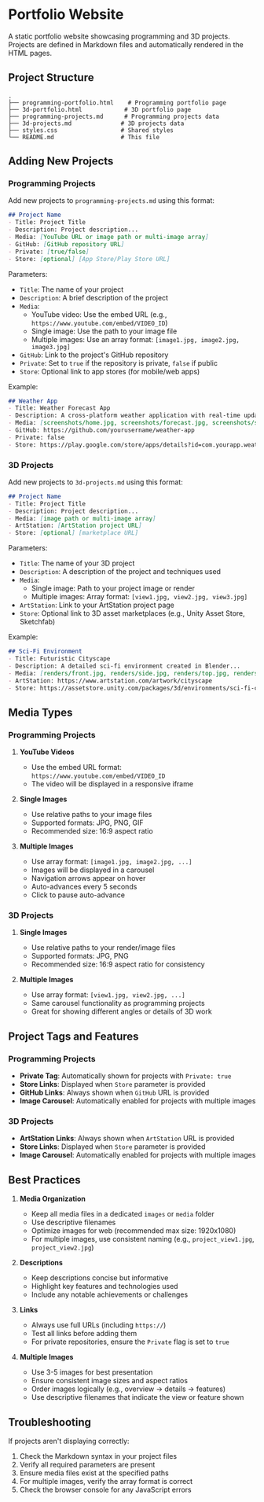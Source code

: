 # Portfolio Website

A static portfolio website showcasing programming and 3D projects. Projects are defined in Markdown files and automatically rendered in the HTML pages.

## Project Structure

```
.
├── programming-portfolio.html    # Programming portfolio page
├── 3d-portfolio.html            # 3D portfolio page
├── programming-projects.md      # Programming projects data
├── 3d-projects.md              # 3D projects data
├── styles.css                  # Shared styles
└── README.md                   # This file
```

## Adding New Projects

### Programming Projects

Add new projects to `programming-projects.md` using this format:

```markdown
## Project Name
- Title: Project Title
- Description: Project description...
- Media: [YouTube URL or image path or multi-image array]
- GitHub: [GitHub repository URL]
- Private: [true/false]
- Store: [optional] [App Store/Play Store URL]
```

Parameters:
- `Title`: The name of your project
- `Description`: A brief description of the project
- `Media`: 
  - YouTube video: Use the embed URL (e.g., `https://www.youtube.com/embed/VIDEO_ID`)
  - Single image: Use the path to your image file
  - Multiple images: Use an array format: `[image1.jpg, image2.jpg, image3.jpg]`
- `GitHub`: Link to the project's GitHub repository
- `Private`: Set to `true` if the repository is private, `false` if public
- `Store`: Optional link to app stores (for mobile/web apps)

Example:
```markdown
## Weather App
- Title: Weather Forecast App
- Description: A cross-platform weather application with real-time updates...
- Media: [screenshots/home.jpg, screenshots/forecast.jpg, screenshots/settings.jpg]
- GitHub: https://github.com/yourusername/weather-app
- Private: false
- Store: https://play.google.com/store/apps/details?id=com.yourapp.weather
```

### 3D Projects

Add new projects to `3d-projects.md` using this format:

```markdown
## Project Name
- Title: Project Title
- Description: Project description...
- Media: [image path or multi-image array]
- ArtStation: [ArtStation project URL]
- Store: [optional] [marketplace URL]
```

Parameters:
- `Title`: The name of your 3D project
- `Description`: A description of the project and techniques used
- `Media`: 
  - Single image: Path to your project image or render
  - Multiple images: Array format: `[view1.jpg, view2.jpg, view3.jpg]`
- `ArtStation`: Link to your ArtStation project page
- `Store`: Optional link to 3D asset marketplaces (e.g., Unity Asset Store, Sketchfab)

Example:
```markdown
## Sci-Fi Environment
- Title: Futuristic Cityscape
- Description: A detailed sci-fi environment created in Blender...
- Media: [renders/front.jpg, renders/side.jpg, renders/top.jpg, renders/detail.jpg]
- ArtStation: https://www.artstation.com/artwork/cityscape
- Store: https://assetstore.unity.com/packages/3d/environments/sci-fi-city-123456
```

## Media Types

### Programming Projects
1. **YouTube Videos**
   - Use the embed URL format: `https://www.youtube.com/embed/VIDEO_ID`
   - The video will be displayed in a responsive iframe

2. **Single Images**
   - Use relative paths to your image files
   - Supported formats: JPG, PNG, GIF
   - Recommended size: 16:9 aspect ratio

3. **Multiple Images**
   - Use array format: `[image1.jpg, image2.jpg, ...]`
   - Images will be displayed in a carousel
   - Navigation arrows appear on hover
   - Auto-advances every 5 seconds
   - Click to pause auto-advance

### 3D Projects
1. **Single Images**
   - Use relative paths to your render/image files
   - Supported formats: JPG, PNG
   - Recommended size: 16:9 aspect ratio for consistency

2. **Multiple Images**
   - Use array format: `[view1.jpg, view2.jpg, ...]`
   - Same carousel functionality as programming projects
   - Great for showing different angles or details of 3D work

## Project Tags and Features

### Programming Projects
- **Private Tag**: Automatically shown for projects with `Private: true`
- **Store Links**: Displayed when `Store` parameter is provided
- **GitHub Links**: Always shown when `GitHub` URL is provided
- **Image Carousel**: Automatically enabled for projects with multiple images

### 3D Projects
- **ArtStation Links**: Always shown when `ArtStation` URL is provided
- **Store Links**: Displayed when `Store` parameter is provided
- **Image Carousel**: Automatically enabled for projects with multiple images

## Best Practices

1. **Media Organization**
   - Keep all media files in a dedicated `images` or `media` folder
   - Use descriptive filenames
   - Optimize images for web (recommended max size: 1920x1080)
   - For multiple images, use consistent naming (e.g., `project_view1.jpg`, `project_view2.jpg`)

2. **Descriptions**
   - Keep descriptions concise but informative
   - Highlight key features and technologies used
   - Include any notable achievements or challenges

3. **Links**
   - Always use full URLs (including `https://`)
   - Test all links before adding them
   - For private repositories, ensure the `Private` flag is set to `true`

4. **Multiple Images**
   - Use 3-5 images for best presentation
   - Ensure consistent image sizes and aspect ratios
   - Order images logically (e.g., overview → details → features)
   - Use descriptive filenames that indicate the view or feature shown

## Troubleshooting

If projects aren't displaying correctly:
1. Check the Markdown syntax in your project files
2. Verify all required parameters are present
3. Ensure media files exist at the specified paths
4. For multiple images, verify the array format is correct
5. Check the browser console for any JavaScript errors 